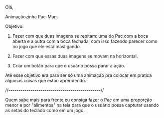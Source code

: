 Olá,

Animaçãozinha Pac-Man.

Objetivo:

1. Fazer com que duas imagens se repitam: uma do Pac com a boca aberta e a outra com a boca fechada, com isso fazendo parecer como no jogo que ele está mastigando.

2. Fazer com que essas duas imagens se movam na horizontal.

3. Criar um botão para que o usuário possa parar a ação.

Até esse objetivo era para ser só uma animação pra colocar em pratica algumas coisas que estou aprendendo.

//----------------------------------------------//

Quem sabe mais para frente eu consiga fazer o Pac em uma proporção menor e por "alimentos" na tela para que o usuário possa capturar usando as setas do teclado como em um jogo.
